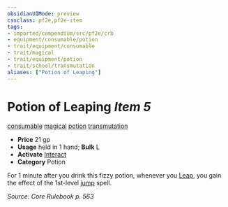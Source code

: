 ```yaml
---
obsidianUIMode: preview
cssclass: pf2e,pf2e-item
tags:
- imported/compendium/src/pf2e/crb
- equipment/consumable/potion
- trait/equipment/consumable
- trait/magical
- trait/equipment/potion
- trait/school/transmutation
aliases: ["Potion of Leaping"]
---
```

# Potion of Leaping *Item 5*  
[consumable](consumable.md)  [magical](magical.md)  [potion](potion.md)  [transmutation](transmutation.md)  

- **Price** 21 gp
- **Usage** held in 1 hand; **Bulk** L
- **Activate** [Interact](interact.md)
- **Category** Potion

For 1 minute after you drink this fizzy potion, whenever you [Leap](leap.md), you gain the effect of the 1st-level [jump](../../spells/jump.md) spell.

*Source: Core Rulebook p. 563*